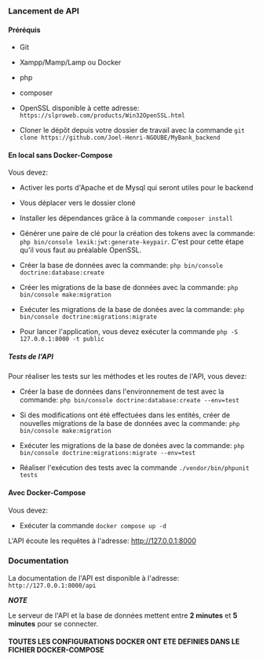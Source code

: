 ### Lancement de API

#### Préréquis
- Git

- Xampp/Mamp/Lamp ou Docker

- php

- composer

- OpenSSL disponible à cette adresse: `https://slproweb.com/products/Win32OpenSSL.html`

- Cloner le dépôt depuis votre dossier de travail avec la commande `git clone https://github.com/Joel-Henri-NGOUBE/MyBank_backend`


#### En local sans Docker-Compose

Vous devez:

- Activer les ports d'Apache et de Mysql qui seront utiles pour le backend

- Vous déplacer vers le dossier cloné

- Installer les dépendances grâce à la commande `composer install`

- Générer une paire de clé pour la création des tokens avec la commande: `php bin/console lexik:jwt:generate-keypair`. C'est pour cette étape qu'il vous faut au préalable OpenSSL.

- Créer la base de données avec la commande: `php bin/console doctrine:database:create`

- Créer les migrations de la base de données avec la commande: `php bin/console make:migration`

- Exécuter les migrations de la base de donées avec la commande: `php bin/console doctrine:migrations:migrate`

- Pour lancer l'application, vous devez exécuter la commande `php -S 127.0.0.1:8000 -t public`

##### Tests de l'API

Pour réaliser les tests sur les méthodes et les routes de l'API, vous devez:

- Créer la base de données dans l'environnement de test avec la commande: `php bin/console doctrine:database:create --env=test`

- Si des modifications ont été effectuées dans les entités, créer de nouvelles migrations de la base de données avec la commande: `php bin/console make:migration`

- Exécuter les migrations de la base de donées avec la commande: `php bin/console doctrine:migrations:migrate --env=test`

- Réaliser l'exécution des tests avec la commande `./vendor/bin/phpunit tests`

#### Avec Docker-Compose

Vous devez:

- Exécuter la commande `docker compose up -d`

L'API écoute les requêtes à l'adresse: http://127.0.0.1:8000

### Documentation

La documentation de l'API est disponible à l'adresse: `http://127.0.0.1:8000/api`

*<b>NOTE</b>*

Le serveur de l'API et la base de données mettent entre <b>2 minutes</b> et <b>5 minutes</b> pour se connecter. 

#### TOUTES LES CONFIGURATIONS DOCKER ONT ETE DEFINIES DANS LE FICHIER DOCKER-COMPOSE
